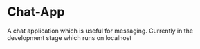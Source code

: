 # Chat-App
A chat application which is useful for messaging. Currently in the development stage which runs on localhost